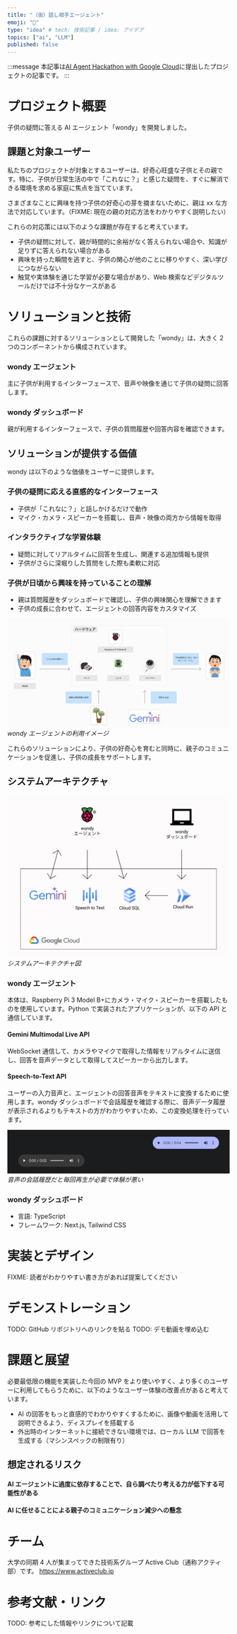 ```yaml
---
title: "（仮）話し相手エージェント"
emoji: "🦙"
type: "idea" # tech: 技術記事 / idea: アイデア
topics: ["ai", "LLM"]
published: false
---
```


:::message
本記事は[AI Agent Hackathon with Google Cloud](https://zenn.dev/hackathons/2024-google-cloud-japan-ai-hackathon)に提出したプロジェクトの記事です。
:::

# プロジェクト概要

子供の疑問に答える AI エージェント「wondy」を開発しました。

## 課題と対象ユーザー

私たちのプロジェクトが対象とするユーザーは、好奇心旺盛な子供とその親です。特に、子供が日常生活の中で「これなに？」と感じた疑問を、すぐに解消できる環境を求める家庭に焦点を当てています。

さまざまなことに興味を持つ子供の好奇心の芽を摘まないために、親は xx な方法で対応しています。（FIXME: 現在の親の対応方法をわかりやすく説明したい）

これらの対応策には以下のような課題が存在すると考えています。

- 子供の疑問に対して、親が時間的に余裕がなく答えられない場合や、知識が足りずに答えられない場合がある
- 興味を持った瞬間を逃すと、子供の関心が他のことに移りやすく、深い学びにつながらない
- 触覚や実体験を通じた学習が必要な場合があり、Web 検索などデジタルツールだけでは不十分なケースがある

# ソリューションと技術

これらの課題に対するソリューションとして開発した「wondy」は、大きく 2 つのコンポーネントから構成されています。

### wondy エージェント

主に子供が利用するインターフェースで、音声や映像を通じて子供の疑問に回答します。

### wondy ダッシュボード

親が利用するインターフェースで、子供の質問履歴や回答内容を確認できます。

## ソリューションが提供する価値

wondy は以下のような価値をユーザーに提供します。

### 子供の疑問に応える直感的なインターフェース

- 子供が「これなに？」と話しかけるだけで動作
- マイク・カメラ・スピーカーを搭載し、音声・映像の両方から情報を取得

### インタラクティブな学習体験

- 疑問に対してリアルタイムに回答を生成し、関連する追加情報も提供
- 子供がさらに深堀りした質問をした際も柔軟に対応

### 子供が日頃から興味を持っていることの理解

- 親は質問履歴をダッシュボードで確認し、子供の興味関心を理解できます
- 子供の成長に合わせて、エージェントの回答内容をカスタマイズ

![](/images/zenn-ai-agent-hackathon/fc5f31c2-dec5-46bf-b910-6857bd7b904b.webp)
_wondy エージェントの利用イメージ_

これらのソリューションにより、子供の好奇心を育むと同時に、親子のコミュニケーションを促進し、子供の成長をサポートします。

## システムアーキテクチャ

![](/images/zenn-ai-agent-hackathon/ffacbbdf-372f-4499-8f9f-2a09874f9a13.webp)
_システムアーキテクチャ図_

### wondy エージェント

本体は、Raspberry Pi 3 Model B+にカメラ・マイク・スピーカーを搭載したものを使用しています。Python で実装されたアプリケーションが、以下の API と通信しています。

#### Gemini Multimodal Live API

WebSocket 通信して、カメラやマイクで取得した情報をリアルタイムに送信し、回答を音声データとして取得してスピーカーから出力します。

#### Speech-to-Text API

ユーザーの入力音声と、エージェントの回答音声をテキストに変換するために使用します。wondy ダッシュボードで会話履歴を確認する際に、音声データ履歴が表示されるよりもテキストの方がわかりやすいため、この変換処理を行っています。

![](/images/zenn-ai-agent-hackathon/6dbc8f9f-1057-4f68-a023-107f3870dfd9.webp)
_音声の会話履歴だと毎回再生が必要で体験が悪い_


### wondy ダッシュボード

- 言語: TypeScript
- フレームワーク: Next.js, Tailwind CSS

# 実装とデザイン

FIXME: 読者がわかりやすい書き方があれば提案してください

# デモンストレーション

TODO: GitHub リポジトリへのリンクを貼る
TODO: デモ動画を埋め込む

# 課題と展望

必要最低限の機能を実装した今回の MVP をより使いやすく、より多くのユーザーに利用してもらうために、以下のようなユーザー体験の改善点があると考えています。

- AI の回答をもっと直感的でわかりやすくするために、画像や動画を活用して説明できるよう、ディスプレイを搭載する
- 外出時のインターネットに接続できない環境では、ローカル LLM で回答を生成する（マシンスペックの制限有り）

## 想定されるリスク

#### AI エージェントに過度に依存することで、自ら調べたり考える力が低下する可能性がある

#### AI に任せることによる親子のコミュニケーション減少への懸念

# チーム

大学の同期 4 人が集まってできた技術系グループ Active Club（通称アクティ部）です。
https://www.activeclub.jp

# 参考文献・リンク

TODO: 参考にした情報やリンクについて記載
